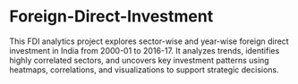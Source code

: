 # Foreign-Direct-Investment
This FDI analytics project explores sector-wise and year-wise foreign direct investment in India from 2000-01 to 2016-17. It analyzes trends, identifies highly correlated sectors, and uncovers key investment patterns using heatmaps, correlations, and visualizations to support strategic decisions.
